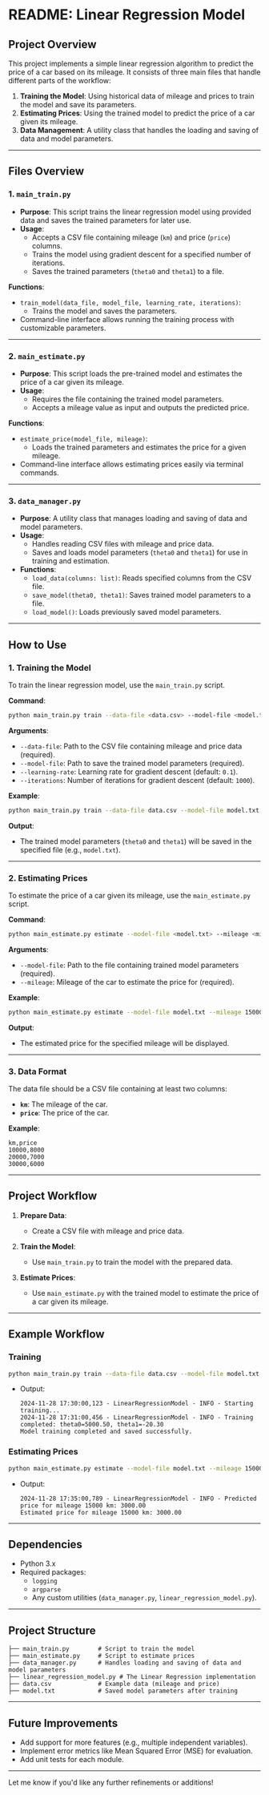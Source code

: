 # **README: Linear Regression Model**

## **Project Overview**

This project implements a simple linear regression algorithm to predict the price of a car based on its mileage. It consists of three main files that handle different parts of the workflow:

1. **Training the Model**: Using historical data of mileage and prices to train the model and save its parameters.
2. **Estimating Prices**: Using the trained model to predict the price of a car given its mileage.
3. **Data Management**: A utility class that handles the loading and saving of data and model parameters.

---

## **Files Overview**

### 1. **`main_train.py`**
   - **Purpose**: This script trains the linear regression model using provided data and saves the trained parameters for later use.
   - **Usage**:
     - Accepts a CSV file containing mileage (`km`) and price (`price`) columns.
     - Trains the model using gradient descent for a specified number of iterations.
     - Saves the trained parameters (`theta0` and `theta1`) to a file.

   **Functions**:
   - `train_model(data_file, model_file, learning_rate, iterations)`:
     - Trains the model and saves the parameters.
   - Command-line interface allows running the training process with customizable parameters.

---

### 2. **`main_estimate.py`**
   - **Purpose**: This script loads the pre-trained model and estimates the price of a car given its mileage.
   - **Usage**:
     - Requires the file containing the trained model parameters.
     - Accepts a mileage value as input and outputs the predicted price.

   **Functions**:
   - `estimate_price(model_file, mileage)`:
     - Loads the trained parameters and estimates the price for a given mileage.
   - Command-line interface allows estimating prices easily via terminal commands.

---

### 3. **`data_manager.py`**
   - **Purpose**: A utility class that manages loading and saving of data and model parameters.
   - **Usage**:
     - Handles reading CSV files with mileage and price data.
     - Saves and loads model parameters (`theta0` and `theta1`) for use in training and estimation.
   - **Functions**:
     - `load_data(columns: list)`: Reads specified columns from the CSV file.
     - `save_model(theta0, theta1)`: Saves trained model parameters to a file.
     - `load_model()`: Loads previously saved model parameters.

---

## **How to Use**

### **1. Training the Model**
   To train the linear regression model, use the `main_train.py` script.

   **Command**:
   ```bash
   python main_train.py train --data-file <data.csv> --model-file <model.txt> --learning-rate <learning_rate> --iterations <iterations>
   ```

   **Arguments**:
   - `--data-file`: Path to the CSV file containing mileage and price data (required).
   - `--model-file`: Path to save the trained model parameters (required).
   - `--learning-rate`: Learning rate for gradient descent (default: `0.1`).
   - `--iterations`: Number of iterations for gradient descent (default: `1000`).

   **Example**:
   ```bash
   python main_train.py train --data-file data.csv --model-file model.txt --learning-rate 0.01 --iterations 1000
   ```

   **Output**:
   - The trained model parameters (`theta0` and `theta1`) will be saved in the specified file (e.g., `model.txt`).

---

### **2. Estimating Prices**
   To estimate the price of a car given its mileage, use the `main_estimate.py` script.

   **Command**:
   ```bash
   python main_estimate.py estimate --model-file <model.txt> --mileage <mileage_value>
   ```

   **Arguments**:
   - `--model-file`: Path to the file containing trained model parameters (required).
   - `--mileage`: Mileage of the car to estimate the price for (required).

   **Example**:
   ```bash
   python main_estimate.py estimate --model-file model.txt --mileage 15000
   ```

   **Output**:
   - The estimated price for the specified mileage will be displayed.

---

### **3. Data Format**
   The data file should be a CSV file containing at least two columns:
   - **`km`**: The mileage of the car.
   - **`price`**: The price of the car.

   **Example**:
   ```
   km,price
   10000,8000
   20000,7000
   30000,6000
   ```

---

## **Project Workflow**

1. **Prepare Data**:
   - Create a CSV file with mileage and price data.

2. **Train the Model**:
   - Use `main_train.py` to train the model with the prepared data.

3. **Estimate Prices**:
   - Use `main_estimate.py` with the trained model to estimate the price of a car given its mileage.

---

## **Example Workflow**

### **Training**
```bash
python main_train.py train --data-file data.csv --model-file model.txt --learning-rate 0.01 --iterations 1000
```
- Output:
  ```
  2024-11-28 17:30:00,123 - LinearRegressionModel - INFO - Starting training...
  2024-11-28 17:31:00,456 - LinearRegressionModel - INFO - Training completed: theta0=5000.50, theta1=-20.30
  Model training completed and saved successfully.
  ```

### **Estimating Prices**
```bash
python main_estimate.py estimate --model-file model.txt --mileage 15000
```
- Output:
  ```
  2024-11-28 17:35:00,789 - LinearRegressionModel - INFO - Predicted price for mileage 15000 km: 3000.00
  Estimated price for mileage 15000 km: 3000.00
  ```

---

## **Dependencies**

- Python 3.x
- Required packages:
  - `logging`
  - `argparse`
  - Any custom utilities (`data_manager.py`, `linear_regression_model.py`).

---

## **Project Structure**

```
├── main_train.py        # Script to train the model
├── main_estimate.py     # Script to estimate prices
├── data_manager.py      # Handles loading and saving of data and model parameters
├── linear_regression_model.py # The Linear Regression implementation
├── data.csv             # Example data (mileage and price)
├── model.txt            # Saved model parameters after training
```

---

## **Future Improvements**
- Add support for more features (e.g., multiple independent variables).
- Implement error metrics like Mean Squared Error (MSE) for evaluation.
- Add unit tests for each module.

---

Let me know if you'd like any further refinements or additions!

